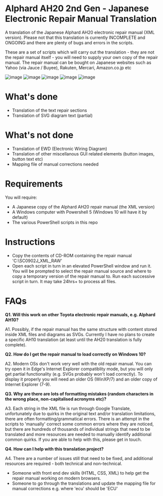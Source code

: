 # Alphard AH20 2nd Gen - Japanese Electronic Repair Manual Translation
A translation of the Japanese Alphard AH20 electronic repair manual (XML version). Please not that this translation is currently INCOMPLETE and ONGOING and there are plenty of bugs and errors in the scripts.

These are a set of scripts which will carry out the translation - they are not the repair manual itself - you will need to supply your own copy of the repair manual. The repair manual can be bought on Japanese websites such as Yahoo (via Jauce / Buyee), Rakuten, Mercari, Amazon.co.jp etc

![image](https://github.com/AzizHussain/AlphardRepairManualTranslation/assets/39553956/62f864d2-1fa1-4d4a-a9c7-060983d16aae)
![image](https://github.com/AzizHussain/AlphardRepairManualTranslation/assets/39553956/d9385bb5-87bf-4166-9e18-61bc755f6c0f)
![image](https://github.com/AzizHussain/AlphardRepairManualTranslation/assets/39553956/0af831ec-ec07-433f-8795-267e452edde1)
![image](https://github.com/AzizHussain/AlphardRepairManualTranslation/assets/39553956/cad871f9-ffb2-4514-a168-88f83ae6f6ad)
![image](https://github.com/AzizHussain/AlphardRepairManualTranslation/assets/39553956/40407a78-2236-4748-bb94-9afb59c60964)


# What's done
* Translation of the text repair sections
* Translation of SVG diagram text (partial)

# What's not done
* Translation of EWD (Electronic Wiring Diagram)
* Translation of other miscellanous GUI related elements (button images, button text etc)
* Mapping file of manual corrections needed
  
# Requirements
You will require:
- A Japanese copy of the Alphard AH20 repair manual (the XML version)
- A Windows computer with Powershell 5 (Windows 10 will have it by default)
- The various PowerShell scripts in this repo

# Instructions
- Copy the contents of CD-ROM containing the repair manual 'C:\SC0902J_XML_RAW'
- Open each script in turn in an elevated PowerShell window and run it. You will be prompted to select the repair manual source and where to copy a temporary version of the repair manual to. Run each successive script in turn. It may take 24hrs+ to process all files.

# FAQs
**Q1. Will this work on other Toyota electronic repair manuals, e.g. Alphard AH10?**

A1. Possibly, if the repair manual has the same structure with content stored inside XML files and diagrams as SVGs. Currently I have no plans to create a specific AH10 translation (at least until the AH20 translation is fully complete).

**Q2. How do I get the repair manual to load correctly on Windows 10?**

A2. Modern OSs don't work very well with the old repair manual. You can try open it in Edge's Internet Explorer compatiblity mode, but you will only get partial functionality (e.g. SVGs probably won't load correctly). To display it properly you will need an older OS (WinXP/7) and an older copy of Internet Explorer (7-9).

**Q3. Why are there are lots of formatting mistakes (random characters in the wrong place, non-capitalised acronyms etc)?**

A3. Each string in the XML file is run through Google Translate, unfortunately due to quirks in the original text and/or translation limitations, there are often formatting/grammatical errors. There is an attempt in the scripts to 'manually' correct some common errors where they are noticed, but there are hundreds of thousands of individual strings that need to be translated and more resources are needed to manually identify additional common quirks. If you are able to help with this, please get in touch.

**Q4. How can I help with this translation project?**

A4. There are a number of issues still that need to be fixed, and additional resources are required - both technical and non-technical.
* Someone with front end dev skills (HTML, CSS, XML) to help get the repair manual working on modern browsers.
* Someone to go through the translations and update the mapping file for manual corrections e.g. where 'ecu' should be 'ECU'
